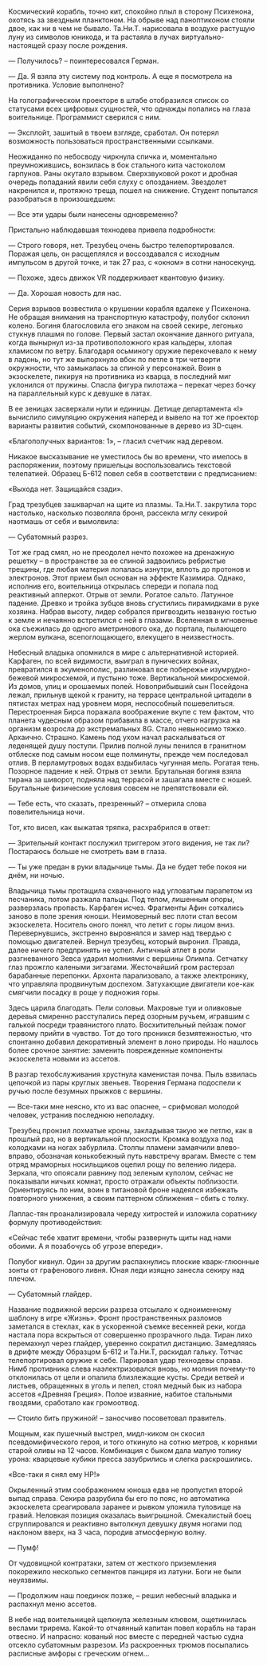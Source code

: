 Космический корабль, точно кит, спокойно плыл в сторону Психенона, охотясь за звездным планктоном. На обрыве над паноптиконом стояли двое, как ни в чем не бывало. Та.Ни.Т. нарисовала в воздухе растущую луну из символов юникода, и та растаяла в лучах виртуально-настоящей сразу после рождения.

— Получилось? – поинтересовался Герман.

— Да. Я взяла эту систему под контроль. А еще я посмотрела на противника. Условие выполнено?

На голографическом проекторе в штабе отобразился список со статусами всех цифровых сущностей, что однажды попались на глаза воительнице. Программист сверился с ним.

— Эксплойт, зашитый в твоем взгляде, сработал. Он потерял возможность пользоваться пространственными ссылками.

Неожиданно по небосводу чиркнула спичка и, моментально преумножившись, вонзилась в бок стального кита частоколом гарпунов. Раны окутало взрывом. Сверхзвуковой рокот и дробная очередь попаданий явили себя слуху с опозданием. Звездолет накренился и, протяжно треща, пошел на снижение. Студент попытался разобраться в произошедшем:

— Все эти удары были нанесены одновременно?

Пристально наблюдавшая технодева привела подробности:

— Строго говоря, нет. Трезубец очень быстро телепортировался. Поражая цель, он расщеплялся и воссоздавался с исходным импульсом в другой точке, и так 27 раз, с «окном» в сотни наносекунд.

— Похоже, здесь движок VR поддерживает квантовую физику.

— Да. Хорошая новость для нас.

Серия взрывов возвестила о крушении корабля вдалеке у Психенона. Не обращая внимания на транспортную катастрофу, полубог склонил колено. Богиня благословила его знаком на своей секире, легонько стукнув плашмя по голове. Первый застал окончание данного ритуала, когда вынырнул из-за противоположного края кальдеры, хлопая хламисом по ветру. Благодаря осьминогу оружие перекочевало к нему в ладонь, но тут же выпорхнуло вбок по петле в три четверти окружности, что замыкалась за спиной у персонажей. Воин в экзоскелете, пикируя на противника из кварца, в последний миг уклонился от пружины. Спасла фигура пилотажа – перекат через бочку на параллельный курс к девушке в латах.

В ее зеницах засверкали нули и единицы. Детище департамента «I» вычислило симуляцию окружения наперед и вывело на тот же проектор варианты развития событий, скомпонованные в дерево из 3D-сцен. 

«Благополучных вариантов: 1», – гласил счетчик над деревом.

Никакое высказывание не уместилось бы во времени, что имелось в распоряжении, поэтому пришельцы воспользовались текстовой телепатией. Образец Б-612 повел себя в соответствии с предписанием:

«Выхода нет. Защищайся сзади».

Град трезубцев зашкварчал на щите из плазмы. Та.Ни.Т. закрутила торс настолько, насколько позволяла броня, рассекла мглу секирой наотмашь от себя и вымолвила: 

— Субатомный разрез.

Тот же град смял, но не преодолел нечто похожее на дренажную решетку – в пространстве за ее спиной задвоились ребристые трещины, где любая материя лопалась изнутри, вплоть до протонов и электронов. Этот прием был основан на эффекте Казимира. Однако, исполнив его, воительница открылась спереди и попала под реактивный апперкот. Отрыв от земли. Рогатое сальто. Латунное падение. Древко и тройка зубцов вновь сгустились пирамидками в руке хозяина. Набрав высоту, лидер собрался пригвоздить незваную гостью к земле и нечаянно встретился с ней в глазами. Вселенная в мгновенье ока съежилась до одного аметринового ока, до портала, пылающего жерлом вулкана, всепоглощающего, влекущего в неизвестность.

Небесный владыка опомнился в мире с альтернативной историей. Карфаген, по всей видимости, выиграл в пунических войнах, превратился в экуменополис, разлиновал все побережье изумрудно-бежевой микросхемой, и пустыню тоже. Вертикальной микросхемой. Из домов, улиц и орошаемых полей. Новоприбывший сын Посейдона лежал, прильнув щекой к граниту, на террасе центральной цитадели в пятистах метрах над уровнем моря, неспособный пошевелиться. Перестроенная Бирса поражала воображение вкупе с тем фактом, что планета чудесным образом прибавила в массе, отчего нагрузка на организм возросла до экстремальных 8G. Стало невыносимо тяжко. Архаично. Страшно. Камень под ухом начал раскалываться от леденящей душу поступи. Прилив полной луны пенился в гранитном отблеске под самым носом еще полминуты, прежде чем последовал отлив. В перламутровых водах вздыбилась чугунная мель. Рогатая тень. Позорное падение к ней. Отрыв от земли. Брутальная богиня взяла тирана за шиворот, подняла над террасой и зашагала вместе с ношей. Брутальные физические условия совсем не препятствовали ей. 

— Тебе есть, что сказать, презренный? – отмерила слова повелительница ночи.  

Тот, кто висел, как выжатая тряпка, расхрабрился в ответ: 

— Зрительный контакт послужил триггером этого видения, не так ли? Постараюсь больше не смотреть вам в глаза.

— Ты уже предан в руки владычице тьмы. Да не будет тебе покоя ни днём, ни ночью.

Владычица тьмы протащила схваченного над угловатым парапетом из песчаника, потом разжала пальцы. Под телом, лишенным опоры, разверзлась пропасть. Карфаген исчез. Фрагменты Афин соткались заново в поле зрения юноши. Неимоверный вес плоти стал весом экзоскелета. Носитель оного понял, что летит с горы лицом вниз. Перевернувшись, экстренно выровнялся и замер над твердью с помощью двигателей. Вернул трезубец, который выронил. Правда, далее ничего предпринять не успел. Античный атлет в роли разгневанного Зевса ударил молниями с вершины Олимпа. Сетчатку глаз прожгло калеными зигзагами. Жесточайший гром растерзал барабанные перепонки. Архонта парализовало, а также электронику, что управляла продвинутым доспехом. Затухающие двигатели кое-как смягчили посадку в роще у подножия горы. 

Здесь царила благодать. Пели соловьи. Махровые туи и оливковые деревья смиренно расступались перед озорным ручьем, игравшим с галькой посреди травянистого плато. Восхитительный пейзаж помог первому прийти в чувство. Тот до того проникся безмятежностью, что спонтанно добавил декоративный элемент в лоно природы. Но нашлось более срочное занятие: заменить поврежденные компоненты экзоскелета новыми из ассетов.

В разгар техобслуживания хрустнула каменистая почва. Пыль взвилась цепочкой из пары круглых звеньев. Творения Германа подоспели к ручью после безумных прыжков с вершины.

— Все-таки мне неясно, кто из вас опаснее, – срифмовал молодой человек, устранив последнюю неполадку.

Трезубец пронзил лохматые кроны, закладывая такую же петлю, как в прошлый раз, но в вертикальной плоскости. Кромка воздуха под колодками на ногах забурлила. Столпы пламени замаячили влево-вправо, обозначая конькобежный путь навстречу врагам. Вместе с тем отряд мраморных носильщиков оцепил рощу по велению лидера. Зеркала, что опоясали равнину под зеленым куполом, сейчас не показывали ничьих комнат, просто отражали объекты поблизости. Ориентируясь по ним, воин в титановой броне надеялся избежать повторного унижения, а своим паттерном сближения – сбить с толку.

Лаплас-тян проанализировала череду хитростей и изложила соратнику формулу противодействия:

«Сейчас тебе хватит времени, чтобы развернуть щиты над нами обоими. А я позабочусь об угрозе впереди».

Полубог кивнул. Один за другим распахнулись плоские кварк-глюонные зонты от графенового ливня. Юная леди изящно занесла секиру над плечом.

— Субатомный глайдер.

Название подвижной версии разреза отсылало к одноименному шаблону в игре «Жизнь». Фронт пространственных разломов заметался в стеклах, как в ускоренной съемке весенней реки, когда настала пора вскрыться от совершенно прозрачного льда. Тиран лихо перемахнул через глайдер, уверенно сократил дистанцию. Замедляясь в дрифте между Образцом Б-612 и Та.Ни.Т, раскидал гальку. Тотчас телепортировал оружие к себе. Парировал удар технодевы справа. Нимб противника слева наэлектризовался вновь, но молния почему-то отклонилась от цели и опалила близлежащие кусты. Среди ветвей и листьев, обращенных в уголь и пепел, стоял медный бык из набора ассетов «Древняя Греция». Полое изваяние, набитое стальными гвоздями, сработало как громоотвод.

— Стоило бить пружиной! – заносчиво посоветовал правитель.

Мощным, как пушечный выстрел, мидл-киком он скосил псевдомифического героя, и того откинуло на сотню метров, к корнями старой оливы на 12 часов. Комбинация с быком дала малую толику урона: кварцевые кубики пресса зазубрились и слегка раскрошились. 

«Все-таки я снял ему HP!»

Окрыленный этим соображением юноша едва не пропустил второй выпад справа. Секира разрубила бы его по пояс, но автоматика экзоскелета среагировала заранее и рывком уложила туловище на гравий. Неловкая позиция оказалась выигрышной. Смекалистый боец сгруппировался и реактивно вытолкнул девушку двумя ногами под наклоном вверх, на 3 часа, породив атмосферную волну.

— Пумф!

От чудовищной контратаки, затем от жесткого приземления покорежило несколько сегментов панциря из латуни. Боги не были неуязвимы.

— Продолжим наш поединок позже, – решил небесный владыка и распахнул меню ассетов.

В небе над воительницей щелкнула железным клювом, ощетинилась веслами трирема. Какой-то отчаянный капитан повел корабль на таран отвесно. И напрасно: кованый нос вместе с передней частью судна отсекло субатомным разрезом. Из раскроенных трюмов посыпались расписные амфоры с греческим огнем...

